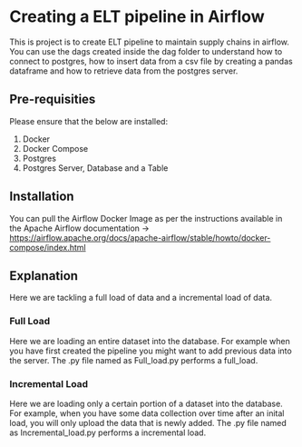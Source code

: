 # Creating a ELT pipeline in Airflow

This is project is to create ELT pipeline to maintain supply chains in airflow. You can use the dags created inside the dag folder to understand how to connect to postgres, how to insert data from a csv file by creating a pandas dataframe and how to retrieve data from the postgres server. 

## Pre-requisities 
Please ensure that the below are installed: 
1. Docker 
2. Docker Compose
3. Postgres
4. Postgres Server, Database and a Table

## Installation
You can pull the Airflow Docker Image as per the instructions available in the Apache Airflow documentation -> https://airflow.apache.org/docs/apache-airflow/stable/howto/docker-compose/index.html

## Explanation 
Here we are tackling a full load of data and a incremental load of data. 

### Full Load
Here we are loading an entire dataset into the database. For example when you have first created the pipeline you might want to add previous data into the server. The .py file named as Full_load.py performs a full_load. 

### Incremental Load
Here we are loading only a certain portion of a dataset into the database. For example, when you have some data collection over time after an inital load, you will only upload the data that is newly added. 
The .py file named as Incremental_load.py performs a incremental load. 





